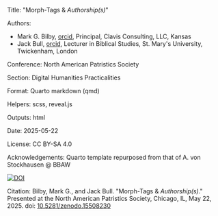 Title: "Morph-Tags & *Authorship(s)*"

Authors: 
  - Mark G. Bilby, [orcid](https://orcid.org/0000-0003-0100-6634), Principal, Clavis Consulting, LLC, Kansas
  - Jack Bull, [orcid](https://orcid.org/0000-0003-4606-239X), Lecturer in Biblical Studies, St. Mary's University, Twickenham, London

Conference: North American Patristics Society

Section: Digital Humanities Practicalities

Format: Quarto markdown (qmd)

Helpers: scss, reveal.js

Outputs: html

Date: 2025-05-22

License: CC BY-SA 4.0

Acknowledgements: Quarto template repurposed from that of A. von Stockhausen @ BBAW

[![DOI](https://zenodo.org/badge/989844857.svg)](https://doi.org/10.5281/zenodo.15508230)

Citation: Bilby, Mark G., and Jack Bull. "Morph-Tags & *Authorship(s)*." Presented at the North American Patristics Society, Chicago, IL, May 22, 2025. doi: [10.5281/zenodo.15508230](https://doi.org/10.5281/zenodo.15508230)
